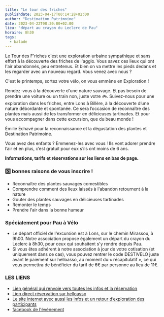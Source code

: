```yaml
---
title: "Le tour des friches"
publishdate: 2023-04-17T00:14:28+02:00
author: "Destination Patrimoine"
date: 2023-04-22T08:30:00+02:00
lieu: "départ au crayon du Leclerc de Pau"
horaire: 8h30
tags:
  - balade
---
```


Le Tour des F'riches c'est une exploration urbaine sympathique et sans effort à la découverte des friches de l'agglo. Vous savez ces lieux qui ont l'air abandonnés, peu entretenus. Et bien on va mettre les pieds dedans et les regarder avec un nouveau regard. Vous venez avec nous ?

<!--more-->
 
C'est le printemps, sortez votre vélo, on vous emmène en Exploration !

Rendez-vous à la découverte d'une nature sauvage. Et pas besoin de prendre une voiture ou un train non, juste votre 🚲. Suivez-nous pour une exploration dans les friches, entre Lons à Billère, à la découverte d’une nature débordante et spontanée. Ce sera l’occasion de reconnaître des plantes mais aussi de les transformer en délicieuses tartinades. Et pour vous accompagner dans cette excursion, que du beau monde !

Émilie Échavé pour la reconnaissance et la dégustation des plantes et Destination Patrimoine.

Vous avez des enfants ? Emmenez-les avec vous ! Ils vont adorer prendre l’air et en plus, c’est gratuit pour eux s’ils ont moins de 6 ans.

**Informations, tarifs et réservations sur les liens en bas de page.**
 
### 5️⃣ bonnes raisons de vous inscrire !
* Reconnaître des plantes sauvages comestibles 
* Comprendre comment des lieux laissés à l'abandon retournent à la nature 
* Gouter des plantes sauvages en délicieuses tartinades
* Remonter le temps
* Prendre l'air dans la bonne humeur

### Spécialement pour Pau à Vélo
* Le départ officiel de l'excursion est à Lons, sur le chemin Mirassou, à 9h00. Notre association propose également un départ du crayon du Leclerc à 8h30, pour ceux qui souhaitent s'y rendre depuis Pau.
* Si vous êtes adhérent à notre association à jour de votre cotisation (et uniquement dans ce cas), vous pouvez rentrer le code DESTIVELO juste avant le paiement sur helloasso, au moment du « récapitulatif », ce qui vous permettra de bénéficier du tarif de 6€ par personne au lieu de 11€.

### LES LIENS

* [Lien général qui renvoie vers toutes les infos et la réservation](https://linktr.ee/destipat)
* [Lien direct réservation sur helloasso](https://www.helloasso.com/associations/destination-patrimoine/evenements/le-tour-des-f-riches-explorateurdefriche)
* [Le site internet avec aussi les infos et un retour d’exploration des participants](https://www.destinationpatrimoine.fr/)
* [facebook de l'évènement](https://www.facebook.com/events/552930353589542)
 
